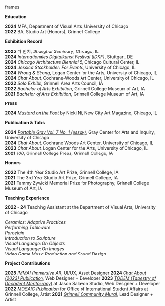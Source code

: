 frames

**Education**

**2024** MFA, Department of Visual Arts, University of Chicago <br>**2022** BA, Studio Art (Honors), Grinnell College 

**Exhibition Record**

**2025** 다 빈치, *Shanghai Seminary*, Chicago, IL<br>**2024** *Internationales Digitalkunst Festival (IDKF)*, Stuttgart, DE<br>**2024** *Chicago Architecture Biennial 5*, Chicago Cultural Center, IL<br>**2024** *Jessica Stockholder: For Events*, University of Chicago, IL<br>**2024** *Wrong & Strong*, Logan Center for the Arts, University of Chicago, IL<br>**2024** *Chat About*, Cochrane-Woods Art Center, University of Chicago, IL<br>**2022** *Solo Exhibit*, Grinnell Area Arts Council, IA<br>**2022** *Bachelor of Arts Exhibition*, Grinnell College Museum of Art, IA <br>**2021** *Bachelor of Arts Exhibition*, Grinnell College Museum of Art, IA

**Press**

**2024** [*Mustard on the Foot*](https://art.newcity.com/2024/04/30/mustard-on-the-foot-a-review-of-jessica-stockholder-for-events-at-hutchinson-courtyard/) by Nicki Ni, New City Art Magazine, Chicago, IL

**Publication & Talks**

**2024** [*Portable Gray Vol. 7 No. 1 (essay)*](https://primaryinformation.org/pi/wp-content/uploads/2024/05/20240528_PI_Portable_Gray_Sia.pdf), Gray Center for Arts and Inquiry, University of Chicago<br>**2024** *Chat About*, Cochrane Woods Art Center, University of Chicago, IL<br>**2023** *Chat About*, Logan Center for the Arts, University of Chicago, IL<br>**2021** *108*, Grinnell College Press, Grinnell College, IA

**Honors**

**2022** The 4th Year Studio Art Prize, Grinnell College, IA <br>**2021** The 3rd Year Studio Art Prize, Grinnell College, IA<br>**2021** Tammy Zywicki Memorial Prize for Photography, Grinnell College Museum of Art, IA

**Teaching Experience** 

**2022 - 24** Teaching Assistant at the Department of Visual Arts, University of Chicago<br>

*Ceramics: Adaptive Practices*<br>*Performing Tableware*<br>*Porcelain*<br>*Introduction to Sculpture*<br>*Visual Language: On Objects*<br>*Visual Language: On Images*<br>*Video Game Music Production and Sound Design*

**Project Contributions**


**2025** *IMMAI (Immersive AI)*, UI/UX, Asset Designer
**2024** [*Chat About (2023) Publication*](https://writeabout.info/), Web Designer + Developer
**2023** [*TODEM (Tapestry of Decadent Meritocracy)*](https://latentculture.com/todem/) at Jason Salavon Studio, Web Designer + Developer
**2022** [*MOSAIC Publication*](https://www.grinnell.edu/sites/default/files/docs/2023-10/MOSAIC%202022%20-%20A.pdf) for Office of International Student Affairs at Grinnell College, Artist
**2021** [*Grinnell Community Mural*](https://maps.app.goo.gl/t4HF81f8FY3qcd4K7), Lead Designer + Artist


